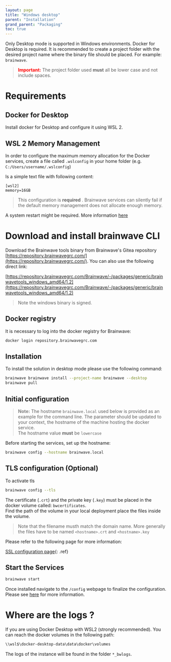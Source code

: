 ```yaml
---
layout: page
title: "Windows desktop"
parent: "Installation"
grand_parent: "Packaging"
toc: true 
---
```


Only Desktop mode is supported in Windows environments. Docker for Desktop is required. It is recommended to create a project folder with the desired project name where the binary file should be placed. For example: `brainwave`.  

> <span style="color:red">**Important:**</span> The project folder used **must** all be lower case and not include spaces.  

# Requirements

## Docker for Desktop

Install docker for Desktop and configure it using WSL 2.  

## WSL 2 Memory Management

In order to configure the maximum memory allocation for the Docker services, create a file called `.wslconfig` in your home folder (e.g. `C:/Users/username/.wslconfig`)

Is a simple text file with following content:

```config  
[wsl2]
memory=16GB
```

> This configuration is **required** . Brainwave services can silently fail if the default memory management does not allocate enough memory.  

A system restart might be required. More information [here](https://learn.microsoft.com/en-us/windows/wsl/wsl-config)

# Download and install brainwave CLI

Download the Brainwave tools binary from Brainwave's Gitea repository [https://repository.brainwavegrc.com/](https://repository.brainwavegrc.com/). You can also use the following direct link:  

[https://repository.brainwavegrc.com/Brainwave/-/packages/generic/brainwavetools_windows_amd64/1.2](https://repository.brainwavegrc.com/Brainwave/-/packages/generic/brainwavetools_windows_amd64/1.2)

> Note the windows binary is signed.  

## Docker registry

It is necessary to log into the docker registry for Brainwave:  

```sh
docker login repository.brainwavegrc.com
```

## Installation

To install the solution in desktop mode please use the following command:  

```sh
brainwave brainwave install --project-name brainwave --desktop
brainwave pull
```

## Initial configuration

> <span style="color:grey">**Note:**</span> The hostname `brainwave.local` used below is provided as an example for the command line. The parameter should be updated to your context, the hostname of the machine hosting the docker service.  
> The hostname value **must** be `lowercase`  

Before starting the services, set up the hostname:  

```sh
brainwave config --hostname brainwave.local
```

## TLS configuration (Optional)

To activate tls  

```sh
brainwave config --tls
```

The certificate (`.crt`) and the private key (`.key`) must be placed in the docker volume called: `bwcertificates`.  
Find the path of the volume in your local deployment place the files inside the volume.  

> Note that the filename musth match the domain name. More generally the files have to be named `<hostname>.crt` and `<hostname>.key`

Please refer to the following page for more information:

[SSL configuration page](igrc-platform/installation-and-deployment/packaging/configuration/ssl-configuration.md){: .ref}

## Start the Services

```sh
brainwave start
```

Once installed navigate to the `/config` webpage to finalize the configuration. Please see [here](igrc-platform/installation-and-deployment/packaging/configuration/config-ui.md) for more information.  

# Where are the logs ?

If you are using Docker Desktop with WSL2 (strongly recommended). You can reach the docker volumes in the following path:

```cmd  
\\wsl$\docker-desktop-data\data\docker\volumes
```

The logs of the instance will be found in the folder `*_bwlogs`.  
